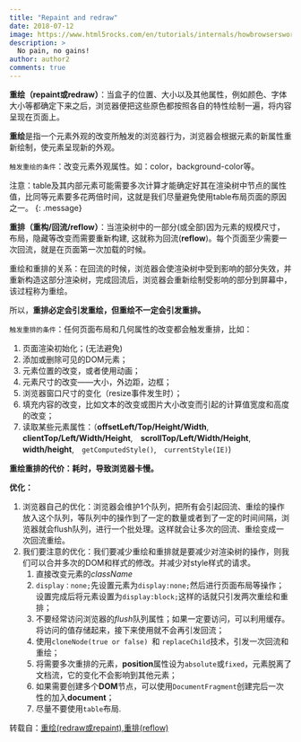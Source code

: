 ```yaml
---
title: "Repaint and redraw"
date: 2018-07-12
image: https://www.html5rocks.com/en/tutorials/internals/howbrowserswork/webkitflow.png
description: >
  No pain, no gains!
author: author2
comments: true
---
```


**重绘（repaint或redraw）**：当盒子的位置、大小以及其他属性，例如颜色、字体大小等都确定下来之后，浏览器便把这些原色都按照各自的特性绘制一遍，将内容呈现在页面上。

**重绘**是指一个元素外观的改变所触发的浏览器行为，浏览器会根据元素的新属性重新绘制，使元素呈现新的外观。

`触发重绘的条件`：改变元素外观属性。如：color，background-color等。

注意：table及其内部元素可能需要多次计算才能确定好其在渲染树中节点的属性值，比同等元素要多花两倍时间，这就是我们尽量避免使用table布局页面的原因之一。
{: .message}

**重排（重构/回流/reflow）**：当渲染树中的一部分(或全部)因为元素的规模尺寸，布局，隐藏等改变而需要重新构建, 这就称为回流(**reflow**)。每个页面至少需要一次回流，就是在页面第一次加载的时候。

重绘和重排的关系：在回流的时候，浏览器会使渲染树中受到影响的部分失效，并重新构造这部分渲染树，完成回流后，浏览器会重新绘制受影响的部分到屏幕中，该过程称为重绘。

所以，**重排必定会引发重绘，但重绘不一定会引发重排。**

`触发重排的条件`：任何页面布局和几何属性的改变都会触发重排，比如：

1. 页面渲染初始化；(无法避免)
2. 添加或删除可见的DOM元素；
3. 元素位置的改变，或者使用动画；
4. 元素尺寸的改变——大小，外边距，边框；
5. 浏览器窗口尺寸的变化（resize事件发生时）；
6. 填充内容的改变，比如文本的改变或图片大小改变而引起的计算值宽度和高度的改变；
7. 读取某些元素属性：（**offsetLeft/Top/Height/Width**,　**clientTop/Left/Width/Height**,　**scrollTop/Left/Width/Height**,　**width/height**,　`getComputedStyle()`,　`currentStyle(IE)`)

**重绘重排的代价：耗时，导致浏览器卡慢。**

**优化：**　　

1. 浏览器自己的优化：浏览器会维护1个队列，把所有会引起回流、重绘的操作放入这个队列，等队列中的操作到了一定的数量或者到了一定的时间间隔，浏览器就会flush队列，进行一个批处理。这样就会让多次的回流、重绘变成一次回流重绘。
2. 我们要注意的优化：我们要减少重绘和重排就是要减少对渲染树的操作，则我们可以合并多次的DOM和样式的修改。并减少对style样式的请求。
   1. 直接改变元素的*className*
   2. `display：none;`先设置元素为`display:none;`然后进行页面布局等操作；设置完成后将元素设置为`display:block;`这样的话就只引发两次重绘和重排；
   3. 不要经常访问浏览器的*flush*队列属性；如果一定要访问，可以利用缓存。将访问的值存储起来，接下来使用就不会再引发回流；
   4. 使用`cloneNode(true or false) `和 `replaceChild`技术，引发一次回流和重绘；
   5. 将需要多次重排的元素，**position**属性设为`absolute`或`fixed`，元素脱离了文档流，它的变化不会影响到其他元素；
   6. 如果需要创建多个**DOM**节点，可以使用`DocumentFragment`创建完后一次性的加入**document**；
   7. 尽量不要使用`table`布局.

转载自：[重绘(redraw或repaint),重排(reflow)](https://www.cnblogs.com/cencenyue/p/7646718.html)